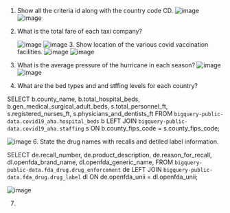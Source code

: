 1. Show all the criteria id along with the country code CD.
![image](https://github.com/KasturiGhosh12/SQLBigQuery-Assignment/assets/154314536/8bda633d-d21b-40c0-bcae-bba91d773c70)
![image](https://github.com/KasturiGhosh12/SQLBigQuery-Assignment/assets/154314536/d2c3a035-70f8-49ed-81c7-8c592067535f)
2. What is the total fare of each taxi company?
  
   ![image](https://github.com/KasturiGhosh12/SQLBigQuery-Assignment/assets/154314536/11ad34be-0ca7-49c5-83f0-e1656e24c3a6)
![image](https://github.com/KasturiGhosh12/SQLBigQuery-Assignment/assets/154314536/d791cf3b-e064-452c-8382-497ace1664b2)
   3. Show location of the various covid vaccination facilities.
      ![image](https://github.com/KasturiGhosh12/SQLBigQuery-Assignment/assets/154314536/08e9421e-8385-4f3c-bb19-9fcc01d86b36)
      ![image](https://github.com/KasturiGhosh12/SQLBigQuery-Assignment/assets/154314536/59b4659d-6b44-4a45-8793-fdc40772139b)
 4. What is the average pressure of the hurricane in each season?
    ![image](https://github.com/KasturiGhosh12/SQLBigQuery-Assignment/assets/154314536/ca43e6c8-7b7c-4489-abbf-366312650e40)
![image](https://github.com/KasturiGhosh12/SQLBigQuery-Assignment/assets/154314536/c0dab51e-4454-4db7-b485-95601908aa34)

5. What are the bed types and and stffing levels for each country?
   
  SELECT
  b.county_name,
  b.total_hospital_beds,
  b.gen_medical_surgical_adult_beds,
  s.total_personnel_ft,
  s.registered_nurses_ft,
  s.physicians_and_dentists_ft
FROM `bigquery-public-data.covid19_aha.hospital_beds` b
LEFT JOIN `bigquery-public-data.covid19_aha.staffing` s
  ON b.county_fips_code = s.county_fips_code;

![image](https://github.com/KasturiGhosh12/SQLBigQuery-Assignment/assets/154314536/af9c8f71-fab3-4537-9f9d-a4ad38fe7006)
6. State the drug names with recalls and detiled label information.

  SELECT
  de.recall_number,
  de.product_description,
  de.reason_for_recall,
  dl.openfda_brand_name,
  dl.openfda_generic_name,
FROM `bigquery-public-data.fda_drug.drug_enforcement` de
LEFT JOIN `bigquery-public-data.fda_drug.drug_label` dl
  ON de.openfda_unii = dl.openfda_unii;
  
 ![image](https://github.com/KasturiGhosh12/SQLBigQuery-Assignment/assets/154314536/b652bae4-3c72-4f7d-94f4-df4207b99239)

7. 
